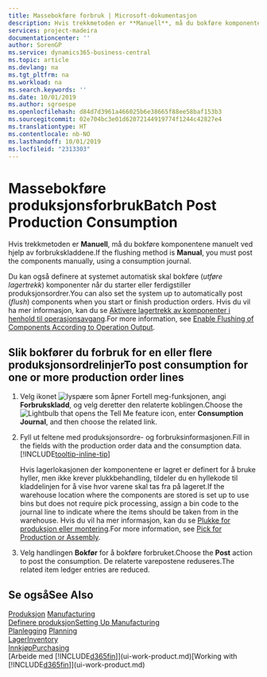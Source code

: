 ```yaml
---
title: Massebokføre forbruk | Microsoft-dokumentasjon
description: Hvis trekkmetoden er **Manuell**, må du bokføre komponentene manuelt ved hjelp av forbrukskladdene.
services: project-madeira
documentationcenter: ''
author: SorenGP
ms.service: dynamics365-business-central
ms.topic: article
ms.devlang: na
ms.tgt_pltfrm: na
ms.workload: na
ms.search.keywords: ''
ms.date: 10/01/2019
ms.author: sgroespe
ms.openlocfilehash: d84d7d3961a466025b6e38665f88ee58baf153b3
ms.sourcegitcommit: 02e704bc3e01d62072144919774f1244c42827e4
ms.translationtype: HT
ms.contentlocale: nb-NO
ms.lasthandoff: 10/01/2019
ms.locfileid: "2313303"
---
```

# <a name="batch-post-production-consumption"></a><span data-ttu-id="c7dcb-103">Massebokføre produksjonsforbruk</span><span class="sxs-lookup"><span data-stu-id="c7dcb-103">Batch Post Production Consumption</span></span>
<span data-ttu-id="c7dcb-104">Hvis trekkmetoden er **Manuell**, må du bokføre komponentene manuelt ved hjelp av forbrukskladdene.</span><span class="sxs-lookup"><span data-stu-id="c7dcb-104">If the flushing method is **Manual**, you must post the components manually, using a consumption journal.</span></span>

<span data-ttu-id="c7dcb-105">Du kan også definere at systemet automatisk skal bokføre (*utføre lagertrekk*) komponenter når du starter eller ferdigstiller produksjonsordrer.</span><span class="sxs-lookup"><span data-stu-id="c7dcb-105">You can also set the system up to automatically post (*flush*) components when you start or finish production orders.</span></span> <span data-ttu-id="c7dcb-106">Hvis du vil ha mer informasjon, kan du se [Aktivere lagertrekk av komponenter i henhold til operasjonsavgang](production-how-to-flush-components-according-to-operation-output.md).</span><span class="sxs-lookup"><span data-stu-id="c7dcb-106">For more information, see [Enable Flushing of Components According to Operation Output](production-how-to-flush-components-according-to-operation-output.md).</span></span>

## <a name="to-post-consumption-for-one-or-more-production-order-lines"></a><span data-ttu-id="c7dcb-107">Slik bokfører du forbruk for en eller flere produksjonsordrelinjer</span><span class="sxs-lookup"><span data-stu-id="c7dcb-107">To post consumption for one or more production order lines</span></span>  
1.  <span data-ttu-id="c7dcb-108">Velg ikonet ![lyspære som åpner Fortell meg-funksjonen](media/ui-search/search_small.png "Fortell hva du vil gjøre"), angi **Forbrukskladd**, og velg deretter den relaterte koblingen.</span><span class="sxs-lookup"><span data-stu-id="c7dcb-108">Choose the ![Lightbulb that opens the Tell Me feature](media/ui-search/search_small.png "Tell me what you want to do") icon, enter **Consumption Journal**, and then choose the related link.</span></span>  
2.  <span data-ttu-id="c7dcb-109">Fyll ut feltene med produksjonsordre- og forbruksinformasjonen.</span><span class="sxs-lookup"><span data-stu-id="c7dcb-109">Fill in the fields with the production order data and the consumption data.</span></span> [!INCLUDE[tooltip-inline-tip](includes/tooltip-inline-tip_md.md)]  

    <span data-ttu-id="c7dcb-110">Hvis lagerlokasjonen der komponentene er lagret er definert for å bruke hyller, men ikke krever plukkbehandling, tildeler du en hyllekode til kladdelinjen for å vise hvor varene skal tas fra på lageret.</span><span class="sxs-lookup"><span data-stu-id="c7dcb-110">If the warehouse location where the components are stored is set up to use bins but does not require pick processing, assign a bin code to the journal line to indicate where the items should be taken from in the warehouse.</span></span> <span data-ttu-id="c7dcb-111">Hvis du vil ha mer informasjon, kan du se [Plukke for produksjon eller montering](warehouse-how-to-pick-for-production.md).</span><span class="sxs-lookup"><span data-stu-id="c7dcb-111">For more information, see [Pick for Production or Assembly](warehouse-how-to-pick-for-production.md).</span></span>  
3.  <span data-ttu-id="c7dcb-112">Velg handlingen **Bokfør** for å bokføre forbruket.</span><span class="sxs-lookup"><span data-stu-id="c7dcb-112">Choose the **Post** action to post the consumption.</span></span> <span data-ttu-id="c7dcb-113">De relaterte varepostene reduseres.</span><span class="sxs-lookup"><span data-stu-id="c7dcb-113">The related item ledger entries are reduced.</span></span>

## <a name="see-also"></a><span data-ttu-id="c7dcb-114">Se også</span><span class="sxs-lookup"><span data-stu-id="c7dcb-114">See Also</span></span>  
<span data-ttu-id="c7dcb-115">[Produksjon](production-manage-manufacturing.md)  </span><span class="sxs-lookup"><span data-stu-id="c7dcb-115">[Manufacturing](production-manage-manufacturing.md)  </span></span>  
[<span data-ttu-id="c7dcb-116">Definere produksjon</span><span class="sxs-lookup"><span data-stu-id="c7dcb-116">Setting Up Manufacturing</span></span>](production-configure-production-processes.md)  
<span data-ttu-id="c7dcb-117">[Planlegging](production-planning.md)    </span><span class="sxs-lookup"><span data-stu-id="c7dcb-117">[Planning](production-planning.md)    </span></span>  
[<span data-ttu-id="c7dcb-118">Lager</span><span class="sxs-lookup"><span data-stu-id="c7dcb-118">Inventory</span></span>](inventory-manage-inventory.md)  
[<span data-ttu-id="c7dcb-119">Innkjøp</span><span class="sxs-lookup"><span data-stu-id="c7dcb-119">Purchasing</span></span>](purchasing-manage-purchasing.md)  
<span data-ttu-id="c7dcb-120">[Arbeide med [!INCLUDE[d365fin](includes/d365fin_md.md)]](ui-work-product.md)</span><span class="sxs-lookup"><span data-stu-id="c7dcb-120">[Working with [!INCLUDE[d365fin](includes/d365fin_md.md)]](ui-work-product.md)</span></span>
